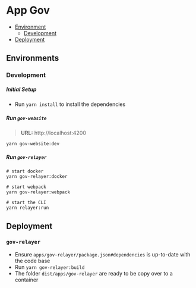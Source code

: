 # App Gov

- [Environment](#environments)
  - [Development](#development)
- [Deployment](#deployment)

## Environments

### Development

##### Initial Setup

- Run `yarn install` to install the dependencies

##### Run `gov-website`

> **URL:** http://localhost:4200

```
yarn gov-website:dev
```

##### Run `gov-relayer`

```
# start docker
yarn gov-relayer:docker

# start webpack
yarn gov-relayer:webpack

# start the CLI
yarn relayer:run
```

## Deployment

### `gov-relayer`

- Ensure `apps/gov-relayer/package.json#dependencies` is up-to-date with the code base
- Run `yarn gov-relayer:build`
- The folder `dist/apps/gov-relayer` are ready to be copy over to a container
